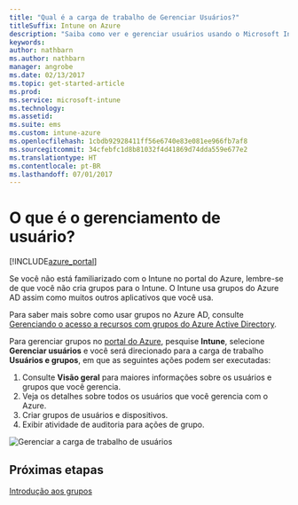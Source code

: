 ```yaml
---
title: "Qual é a carga de trabalho de Gerenciar Usuários?"
titleSuffix: Intune on Azure
description: "Saiba como ver e gerenciar usuários usando o Microsoft Intune e o Azure."
keywords: 
author: nathbarn
ms.author: nathbarn
manager: angrobe
ms.date: 02/13/2017
ms.topic: get-started-article
ms.prod: 
ms.service: microsoft-intune
ms.technology: 
ms.assetid: 
ms.suite: ems
ms.custom: intune-azure
ms.openlocfilehash: 1cbdb92928411ff56e6740e83e081ee966fb7af8
ms.sourcegitcommit: 34cfebfc1d8b81032f4d41869d74dda559e677e2
ms.translationtype: HT
ms.contentlocale: pt-BR
ms.lasthandoff: 07/01/2017
---
```

# <a name="what-is-user-management"></a>O que é o gerenciamento de usuário?


[!INCLUDE[azure_portal](./includes/azure_portal.md)]

Se você não está familiarizado com o Intune no portal do Azure, lembre-se de que você não cria grupos para o Intune. O Intune usa grupos do Azure AD assim como muitos outros aplicativos que você usa.

Para saber mais sobre como usar grupos no Azure AD, consulte [Gerenciando o acesso a recursos com grupos do Azure Active Directory](https://docs.microsoft.com/azure/active-directory/active-directory-manage-groups).

Para gerenciar grupos no [portal do Azure](https://portal.azure.com), pesquise **Intune**, selecione **Gerenciar usuários** e você será direcionado para a carga de trabalho **Usuários e grupos**, em que as seguintes ações podem ser executadas:

1. Consulte **Visão geral** para maiores informações sobre os usuários e grupos que você gerencia.
2. Veja os detalhes sobre todos os usuários que você gerencia com o Azure.
3. Criar grupos de usuários e dispositivos.
4. Exibir atividade de auditoria para ações de grupo.

![Gerenciar a carga de trabalho de usuários](./media/manage-users.png)


## <a name="next-step"></a>Próximas etapas

[Introdução aos grupos](groups-get-started.md)
